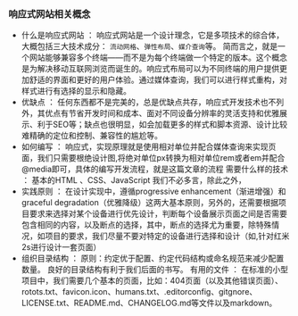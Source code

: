 ### 响应式网站相关概念
- 什么是响应式网站 ：
响应式网站是一个设计理念，它是多项技术的综合体，大概包括三大技术成分： `流动网格`、`弹性布局`、`媒介查询`等。
简而言之，就是一个网站能够兼容多个终端——而不是为每个终端做一个特定的版本。这个概念是为解决移动互联网浏览而诞生的。响应式布局可以为不同终端的用户提供更加舒适的界面和更好的用户体验。通过媒体查询，我们可以进行样式重构，对样式进行有选择的显示和隐藏。
- 优缺点 ：
任何东西都不是完美的，总是优缺点共存，响应式开发技术也不列外，其优点有节省开发时间和成本、面对不同设备分辨率的灵活支持和优雅展示、利于SEO等；缺点也很明显，如会加载更多的样式和脚本资源、设计比较难精确的定位和控制、兼容性的尴尬等。
- 如何编写 ：
响应式，实现原理就是使用相对单位并配合媒体查询来实现页面，我们只需要根绝设计图,将绝对单位px转换为相对单位rem或者em并配合@media即可，具体的编写开发流程，就是这篇文章的流程
需要什么样的技术 ：
基本的HTML 、CSS、JavaScript 我们不必多言，除此之外，
- 实践原则 ：
在设计实现中，遵循progressive enhancement（渐进增强）和graceful degradation（优雅降级）这两大基本原则，另外的，还需要根据项目要求来选择对某个设备进行优先设计，判断每个设备展示页面之间是否需要包含相同的内容，以及断点的选择，其中，断点的选择尤为重要，除特殊情况，如项目的要求，我们尽量不要对特定的设备进行选择和设计（如,针对红米2s进行设计一套页面）
- 组织目录结构 ：
原则：约定优于配置、约定代码结构或命名规范来减少配置数量。
良好的目录结构有利于我们后面的书写。
有用的文件 ：
在标准的小型项目中，我们需要几个基本的页面，比如：404页面（以及其他错误页面）、rotots.txt、favicon.icon、humans.txt、.editorconfig、gitgnore、LICENSE.txt、README.md、CHANGELOG.md等文件以及markdown。

